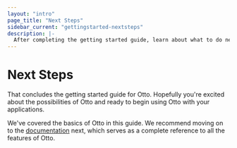```yaml
---
layout: "intro"
page_title: "Next Steps"
sidebar_current: "gettingstarted-nextsteps"
description: |-
  After completing the getting started guide, learn about what to do next with Otto.
---
```


# Next Steps

That concludes the getting started guide for Otto. Hopefully you're
excited about the possibilities of Otto and ready to begin using Otto
with your applications.

We've covered the basics of Otto in this guide. We recommend moving on
to the [documentation](/docs/index.html) next, which serves as a complete
reference to all the features of Otto.
